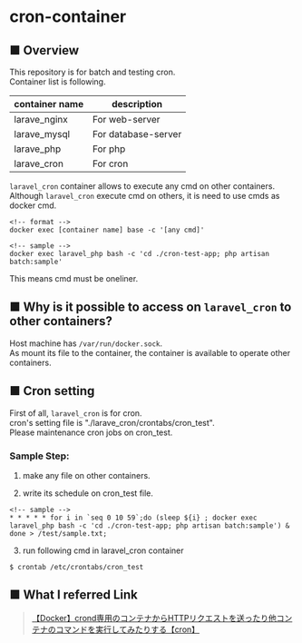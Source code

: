 # cron-container
## ■ Overview
This repository is for batch and testing cron.  
Container list is following.

|container name|description|
| ------------- | ------------- |
|larave_nginx|For web-server|
|larave_mysql|For database-server|
|larave_php|For php|
|larave_cron|For cron|

`laravel_cron` container allows to execute any cmd on other containers.  
Although `laravel_cron` execute cmd on others, it is need to use cmds as docker cmd.  
```
<!-- format -->
docker exec [container name] base -c '[any cmd]'

<!-- sample -->
docker exec laravel_php bash -c 'cd ./cron-test-app; php artisan batch:sample'
```
This means cmd must be oneliner.

## ■ Why is it possible to access on `laravel_cron` to other containers?
Host machine has `/var/run/docker.sock`.  
As mount its file to the container, the container is available to operate other containers.



## ■ Cron setting  
First of all, `laravel_cron` is for cron.  
cron's setting file is "./larave_cron/crontabs/cron_test".  
Please maintenance cron jobs on cron_test.  

### Sample Step: 
1. make any file on other containers.

2. write its schedule on cron_test file.
```
<!-- sample -->
* * * * * for i in `seq 0 10 59`;do (sleep ${i} ; docker exec laravel_php bash -c 'cd ./cron-test-app; php artisan batch:sample') & done > /test/sample.txt;
```
3. run following cmd in laravel_cron container
```
$ crontab /etc/crontabs/cron_test
```


## ■ What I referred Link
> [【Docker】crond専用のコンテナからHTTPリクエストを送ったり他コンテナのコマンドを実行してみたりする【cron】](https://qiita.com/samunohito/items/784e3e0aea4b7390f70c#%E5%AE%9A%E6%9C%9F%E7%9A%84%E3%81%AB%E5%88%A5%E3%82%B3%E3%83%B3%E3%83%86%E3%83%8A%E3%81%AE%E3%82%B3%E3%83%9E%E3%83%B3%E3%83%89%E3%82%92%E5%AE%9F%E8%A1%8C%E3%81%97%E3%81%A6%E3%81%BF%E3%82%8B)